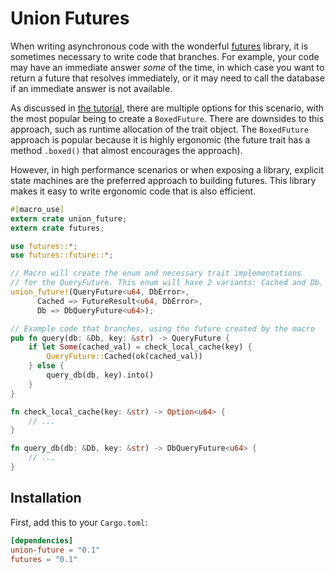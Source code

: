 # Union Futures

When writing asynchronous code with the wonderful [futures](https://github.com/alexcrichton/futures-rs) library, it is sometimes
necessary to write code that branches. For example, your code may have an immediate answer _some_ of the time, in which case
you want to return a future that resolves immediately, or it may need to call the database if an immediate answer is not available.

As discussed in [the tutorial](https://github.com/alexcrichton/futures-rs/blob/master/TUTORIAL.md#trait-objects), there are multiple
options for this scenario, with the most popular being to create a `BoxedFuture`. There are downsides to this approach, such as runtime
allocation of the trait object. The `BoxedFuture` approach is popular because it is highly ergonomic (the future trait has a method `.boxed()`
that almost encourages the approach).

However, in high performance scenarios or when exposing a library, explicit state machines are the preferred approach to building futures. This
library makes it easy to write ergonomic code that is also efficient.

```rust
#[macro_use]
extern crate union_future;
extern crate futures;

use futures::*;
use futures::future::*;

// Macro will create the enum and necessary trait implementations
// for the QueryFuture. This enum will have 2 variants: Cached and Db.
union_future!(QueryFuture<u64, DbError>,
      Cached => FutureResult<u64, DbError>,
      Db => DbQueryFuture<u64>);

// Example code that branches, using the future created by the macro
pub fn query(db: &Db, key: &str) -> QueryFuture {
    if let Some(cached_val) = check_local_cache(key) {
        QueryFuture::Cached(ok(cached_val))
    } else {
        query_db(db, key).into()
    }
}

fn check_local_cache(key: &str) -> Option<u64> {
    // ...
}

fn query_db(db: &Db, key: &str) -> DbQueryFuture<u64> {
    // ...
}
```

## Installation

First, add this to your `Cargo.toml`:

```toml
[dependencies]
union-future = "0.1"
futures = "0.1"
```

